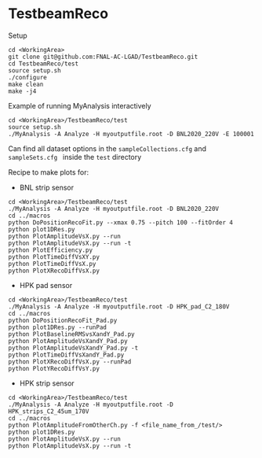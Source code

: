 # TestbeamReco

Setup
```
cd <WorkingArea>
git clone git@github.com:FNAL-AC-LGAD/TestbeamReco.git
cd TestbeamReco/test
source setup.sh
./configure
make clean
make -j4
```

Example of running MyAnalysis interactively
```
cd <WorkingArea>/TestbeamReco/test
source setup.sh
./MyAnalysis -A Analyze -H myoutputfile.root -D BNL2020_220V -E 100001
```

Can find all dataset options in the `sampleCollections.cfg` and  `sampleSets.cfg ` inside the `test` directory

Recipe to make plots for:
* BNL strip sensor
```
cd <WorkingArea>/TestbeamReco/test
./MyAnalysis -A Analyze -H myoutputfile.root -D BNL2020_220V
cd ../macros
python DoPositionRecoFit.py --xmax 0.75 --pitch 100 --fitOrder 4
python plot1DRes.py
python PlotAmplitudeVsX.py --run
python PlotAmplitudeVsX.py --run -t
python PlotEfficiency.py
python PlotTimeDiffVsXY.py
python PlotTimeDiffVsX.py
python PlotXRecoDiffVsX.py
```
* HPK pad sensor
```
cd <WorkingArea>/TestbeamReco/test
./MyAnalysis -A Analyze -H myoutputfile.root -D HPK_pad_C2_180V 
cd ../macros
python DoPositionRecoFit_Pad.py
python plot1DRes.py --runPad 
python PlotBaselineRMSvsXandY_Pad.py 
python PlotAmplitudeVsXandY_Pad.py 
python PlotAmplitudeVsXandY_Pad.py -t
python PlotTimeDiffVsXandY_Pad.py
python PlotXRecoDiffVsX.py --runPad 
python PlotYRecoDiffVsY.py
```
* HPK strip sensor
```
cd <WorkingArea>/TestbeamReco/test
./MyAnalysis -A Analyze -H myoutputfile.root -D HPK_strips_C2_45um_170V 
cd ../macros
python PlotAmplitudeFromOtherCh.py -f <file_name_from_/test/>
python plot1DRes.py
python PlotAmplitudeVsX.py --run
python PlotAmplitudeVsX.py --run -t
```
